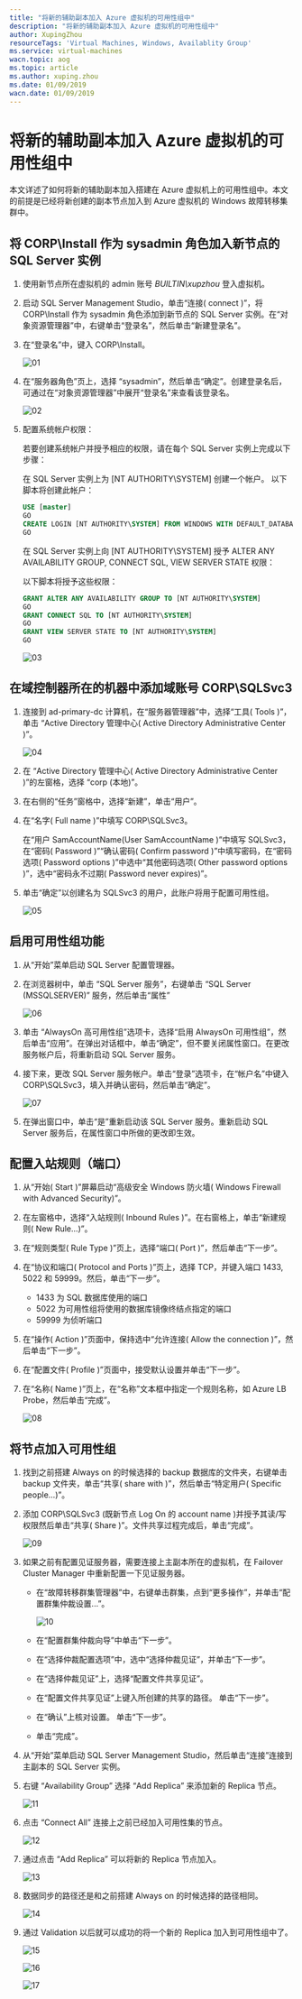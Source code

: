 ```yaml
---
title: "将新的辅助副本加入 Azure 虚拟机的可用性组中"
description: "将新的辅助副本加入 Azure 虚拟机的可用性组中"
author: XupingZhou
resourceTags: 'Virtual Machines, Windows, Availablity Group'
ms.service: virtual-machines
wacn.topic: aog
ms.topic: article
ms.author: xuping.zhou
ms.date: 01/09/2019
wacn.date: 01/09/2019
---
```


# 将新的辅助副本加入 Azure 虚拟机的可用性组中

本文详述了如何将新的辅助副本加入搭建在 Azure 虚拟机上的可用性组中。本文的前提是已经将新创建的副本节点加入到 Azure 虚拟机的 Windows 故障转移集群中。

## 将 CORP\Install 作为 sysadmin 角色加入新节点的 SQL Server 实例

1. 使用新节点所在虚拟机的 admin 账号 *BUILTIN\xupzhou* 登入虚拟机。

2. 启动 SQL Server Management Studio，单击“连接( connect )”，将 CORP\Install 作为 sysadmin 角色添加到新节点的 SQL Server 实例。在“对象资源管理器”中，右键单击“登录名”，然后单击“新建登录名”。

3. 在“登录名”中，键入 CORP\Install。

    ![01](media/aog-virtual-machines-windows-howto-add-new-secondary-replica-to-availability-group/01.png "01")

4. 在“服务器角色”页上，选择 “sysadmin”，然后单击“确定”。创建登录名后，可通过在“对象资源管理器”中展开“登录名”来查看该登录名。

    ![02](media/aog-virtual-machines-windows-howto-add-new-secondary-replica-to-availability-group/02.png "02")

5. 配置系统帐户权限：

    若要创建系统帐户并授予相应的权限，请在每个 SQL Server 实例上完成以下步骤：

    在 SQL Server 实例上为 [NT AUTHORITY\SYSTEM] 创建一个帐户。 以下脚本将创建此帐户：

    ```sql
    USE [master]
    GO
    CREATE LOGIN [NT AUTHORITY\SYSTEM] FROM WINDOWS WITH DEFAULT_DATABASE=[master]
    GO
    ```

    在 SQL Server 实例上向 [NT AUTHORITY\SYSTEM] 授予 ALTER ANY AVAILABILITY GROUP, CONNECT SQL, VIEW SERVER STATE 权限：

    以下脚本将授予这些权限：

    ```sql
    GRANT ALTER ANY AVAILABILITY GROUP TO [NT AUTHORITY\SYSTEM]
    GO
    GRANT CONNECT SQL TO [NT AUTHORITY\SYSTEM]
    GO
    GRANT VIEW SERVER STATE TO [NT AUTHORITY\SYSTEM]
    GO
    ```

    ![03](media/aog-virtual-machines-windows-howto-add-new-secondary-replica-to-availability-group/03.png "03")

## 在域控制器所在的机器中添加域账号 CORP\SQLSvc3

1. 连接到 ad-primary-dc 计算机，在“服务器管理器”中，选择“工具( Tools )”，单击 “Active Directory 管理中心( Active Directory Administrative Center )”。

    ![04](media/aog-virtual-machines-windows-howto-add-new-secondary-replica-to-availability-group/04.png "04")

2. 在 “Active Directory 管理中心( Active Directory Administrative Center )”的左窗格，选择 “corp (本地)”。

3. 在右侧的“任务”窗格中，选择“新建”，单击“用户”。

4. 在“名字( Full name )”中填写 CORP\SQLSvc3。

    在“用户 SamAccountName(User SamAccountName )”中填写 SQLSvc3，在“密码( Password )”“确认密码( Confirm password )”中填写密码，在“密码选项( Password options )”中选中“其他密码选项( Other password options )”，选中“密码永不过期( Password never expires)”。

5. 单击“确定”以创建名为 SQLSvc3 的用户，此账户将用于配置可用性组。

    ![05](media/aog-virtual-machines-windows-howto-add-new-secondary-replica-to-availability-group/05.png "05")

## 启用可用性组功能

1. 从“开始”菜单启动 SQL Server 配置管理器。

2. 在浏览器树中，单击 “SQL Server 服务”，右键单击 “SQL Server (MSSQLSERVER)” 服务，然后单击“属性”

    ![06](media/aog-virtual-machines-windows-howto-add-new-secondary-replica-to-availability-group/06.png "06")

3. 单击 “AlwaysOn 高可用性组”选项卡，选择“启用 AlwaysOn 可用性组”，然后单击“应用”。在弹出对话框中，单击“确定”，但不要关闭属性窗口。在更改服务帐户后，将重新启动 SQL Server 服务。

4. 接下来，更改 SQL Server 服务帐户。单击“登录”选项卡，在“帐户名”中键入 CORP\SQLSvc3，填入并确认密码，然后单击“确定”。

    ![07](media/aog-virtual-machines-windows-howto-add-new-secondary-replica-to-availability-group/07.png "07")

5. 在弹出窗口中，单击“是”重新启动该 SQL Server 服务。重新启动 SQL Server 服务后，在属性窗口中所做的更改即生效。

## 配置入站规则（端口）

1. 从“开始( Start )”屏幕启动“高级安全 Windows 防火墙( Windows Firewall with Advanced Security)”。

2. 在左窗格中，选择“入站规则( Inbound Rules )”。在右窗格上，单击“新建规则( New Rule...)”。

3. 在“规则类型( Rule Type )”页上，选择“端口( Port )”，然后单击“下一步”。

4. 在“协议和端口( Protocol and Ports )”页上，选择 TCP，并键入端口 1433, 5022 和 59999。然后，单击“下一步”。

    * 1433 为 SQL 数据库使用的端口
    * 5022 为可用性组将使用的数据库镜像终结点指定的端口
    * 59999 为侦听端口

5. 在“操作( Action )”页面中，保持选中“允许连接( Allow the connection )”，然后单击“下一步”。

6. 在“配置文件( Profile )”页面中，接受默认设置并单击“下一步”。

7. 在“名称( Name )”页上，在“名称”文本框中指定一个规则名称，如 Azure LB Probe，然后单击“完成”。

    ![08](media/aog-virtual-machines-windows-howto-add-new-secondary-replica-to-availability-group/08.png "08")

## 将节点加入可用性组

1. 找到之前搭建 Always on 的时候选择的 backup 数据库的文件夹，右键单击 backup 文件夹，单击“共享( share with )”，然后单击“特定用户( Specific people...)”。

2. 添加 CORP\SQLSvc3 (既新节点 Log On 的 account name )并授予其读/写权限然后单击“共享( Share )”。文件共享过程完成后，单击“完成”。

    ![09](media/aog-virtual-machines-windows-howto-add-new-secondary-replica-to-availability-group/09.png "09")

3. 如果之前有配置见证服务器，需要连接上主副本所在的虚拟机，在 Failover Cluster Manager 中重新配置一下见证服务器。

    * 在“故障转移群集管理器”中，右键单击群集，点到“更多操作”，并单击“配置群集仲裁设置...”。

        ![10](media/aog-virtual-machines-windows-howto-add-new-secondary-replica-to-availability-group/10.png "10")

    * 在“配置群集仲裁向导”中单击“下一步”。

    * 在“选择仲裁配置选项”中，选中“选择仲裁见证”，并单击“下一步”。

    * 在“选择仲裁见证”上，选择“配置文件共享见证”。

    * 在“配置文件共享见证”上键入所创建的共享的路径。 单击“下一步”。

    * 在“确认”上核对设置。 单击“下一步”。

    * 单击“完成”。

4. 从“开始”菜单启动 SQL Server Management Studio，然后单击“连接”连接到主副本的 SQL Server 实例。

5. 右键 “Availability Group” 选择 “Add Replica” 来添加新的 Replica 节点。

    ![11](media/aog-virtual-machines-windows-howto-add-new-secondary-replica-to-availability-group/11.png "11")

6. 点击 “Connect All” 连接上之前已经加入可用性集的节点。

    ![12](media/aog-virtual-machines-windows-howto-add-new-secondary-replica-to-availability-group/12.png "12")

7. 通过点击 “Add Replica” 可以将新的 Replica 节点加入。

    ![13](media/aog-virtual-machines-windows-howto-add-new-secondary-replica-to-availability-group/13.png "13")

8. 数据同步的路径还是和之前搭建 Always on 的时候选择的路径相同。

    ![14](media/aog-virtual-machines-windows-howto-add-new-secondary-replica-to-availability-group/14.png "14")

9. 通过 Validation 以后就可以成功的将一个新的 Replica 加入到可用性组中了。

    ![15](media/aog-virtual-machines-windows-howto-add-new-secondary-replica-to-availability-group/15.png "15")

    ![16](media/aog-virtual-machines-windows-howto-add-new-secondary-replica-to-availability-group/16.png "16")

    ![17](media/aog-virtual-machines-windows-howto-add-new-secondary-replica-to-availability-group/17.png "17")
